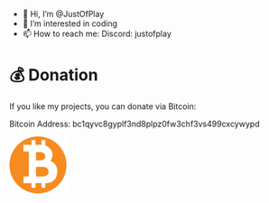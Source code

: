 - 👋 Hi, I’m @JustOfPlay
- 👀 I’m interested in coding
- 📫 How to reach me: Discord: justofplay

# 💰 Donation

If you like  my projects, you can donate via Bitcoin:

Bitcoin Address: bc1qyvc8gyplf3nd8plpz0fw3chf3vs499cxcywypd

<img src="https://github.com/JustOfPlay/DeltaModLoader/blob/main/.readme-src/btc.webp" alt="Bitcoin Donation" width="20%">

